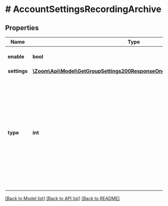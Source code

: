 # # AccountSettingsRecordingArchive

## Properties

Name | Type | Description | Notes
------------ | ------------- | ------------- | -------------
**enable** | **bool** | Enable the archiving feature. | [optional]
**settings** | [**\Zoom\Api\Model\GetGroupSettings200ResponseOneOfRecordingArchiveSettings**](GetGroupSettings200ResponseOneOfRecordingArchiveSettings.md) |  | [optional]
**type** | **int** | Archive types:  * &#x60;1&#x60;: Only meetings are archived.&lt;br&gt; * &#x60;2&#x60;: Only webinars are archived.&lt;br&gt; * &#x60;3&#x60;: Both meetings and webinars are archived. | [optional]

[[Back to Model list]](../../README.md#models) [[Back to API list]](../../README.md#endpoints) [[Back to README]](../../README.md)
